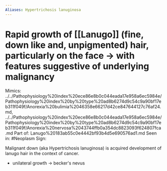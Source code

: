 ```yaml
---
Aliases: Hypertrichosis lanuginosa 
---
```

# Rapid growth of [[Lanugo]] (fine, down like and, unpigmented) hair, particularly on the face -> with features suggestive of underlying malignancy

Mimics: ../../Pathophysiology%20index%20ece86e8b0c044eada17e958a6ec5984e/Pathophysiology%20index%20by%20type%20ad8b6274d9c54c9a90bf17eb311f049f/Anorexia%20bulimia%2046358e66217d42ce847644127c76af24.md, ../../Pathophysiology%20index%20ece86e8b0c044eada17e958a6ec5984e/Pathophysiology%20index%20by%20type%20ad8b6274d9c54c9a90bf17eb311f049f/Anorexia%20nervosa%2043744ffb0a354dc8823093f624807fca.md
Part of: Lanugo%20183ab55c0e4442bf93b4d5e690576ad1.md
Seen in: #Neoplasm 
Sign: 

Malignant down (aka Hypertrichosis lanuginosa) is acquired development of lanugo hair in the context of cancer.
- unilateral growth -> becker's nevus
